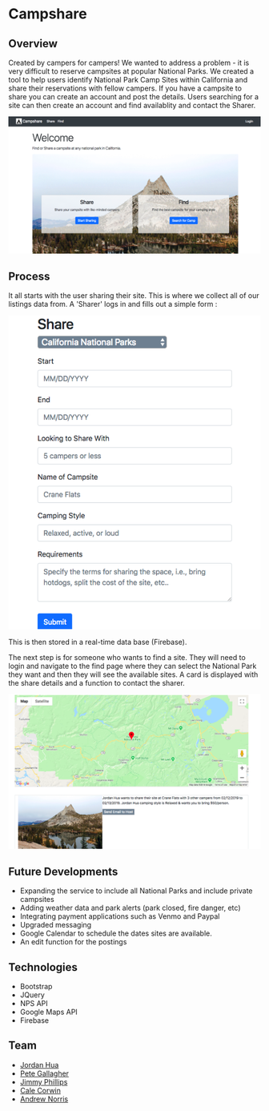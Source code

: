 # Campshare

## Overview
Created by campers for campers! We wanted to address a problem - it is very difficult to reserve campsites at popular National Parks. We created a tool to help users identify National Park Camp Sites within California and share their reservations with fellow campers. If you have a campsite to share you can create an account and post the details. Users searching for a site can then create an account and find availablity and contact the Sharer.  

![Homepage](./assets/images/Campshare_home.png)

## Process
It all starts with the user sharing their site. This is where we collect all of our listings data from. A 'Sharer' logs in and fills out a simple form :

![login form](./assets/images/form.png)

This is then stored in a real-time data base (Firebase).

The next step is for someone who wants to find a site. They will need to login and navigate to the find page where they can select the National Park they want and then they will see the available sites. A card is displayed with the share details and a function to contact the sharer.

![find page](./assets/images/find.png)

## Future Developments
* Expanding the service to include all National Parks and include private campsites
* Adding weather data and park alerts (park closed, fire danger, etc)
* Integrating payment applications such as Venmo and Paypal
* Upgraded messaging 
* Google Calendar to schedule the dates sites are available.
* An edit function for the postings

## Technologies

* Bootstrap
* JQuery
* NPS API
* Google Maps API
* Firebase

## Team
* [Jordan Hua](https://github.com/jayhua97)
* [Pete Gallagher](https://github.com/pete270922)
* [Jimmy Phillips](https://github.com/didgeridoodude)
* [Cale Corwin](https://github.com/calec)
* [Andrew Norris](https://github.com/Drewbott)


